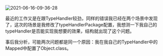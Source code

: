 ![2021-06-16-09-36-28](https://junjie2018sz.oss-cn-shenzhen.aliyuncs.com/images/2021-06-16-09-36-28.png)

最近的工作又是在跟TypeHandler较劲，同样的错误我已经在两个场景中发现了，这次的场景是我修改了typeHandlerPackage配置，我想测一下我自己的typeHandler是否能实现我想要的效果，结构就出现了这个问题。

事后我分析，可能两次问题都是同一个原因：我在我自己的TypeHandler中的Mapped中配置了Object.class。